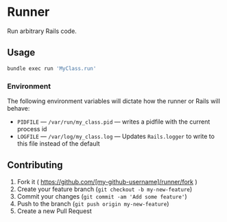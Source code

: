 Runner
======

Run arbitrary Rails code.

## Usage

```bash
bundle exec run 'MyClass.run'
```

### Environment

The following environment variables will dictate how the runner or Rails
will behave:

* `PIDFILE` — `/var/run/my_class.pid` — writes a pidfile with the current process id
* `LOGFILE` — `/var/log/my_class.log` — Updates `Rails.logger` to write to this file instead of the default

## Contributing

1. Fork it ( https://github.com/[my-github-username]/runner/fork )
2. Create your feature branch (`git checkout -b my-new-feature`)
3. Commit your changes (`git commit -am 'Add some feature'`)
4. Push to the branch (`git push origin my-new-feature`)
5. Create a new Pull Request
